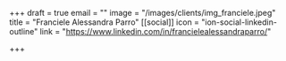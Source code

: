 +++
draft = true
email = ""
image = "/images/clients/img_franciele.jpeg"
title = "Franciele Alessandra Parro"
[[social]]
icon = "ion-social-linkedin-outline"
link = "https://www.linkedin.com/in/francielealessandraparro/"

+++
